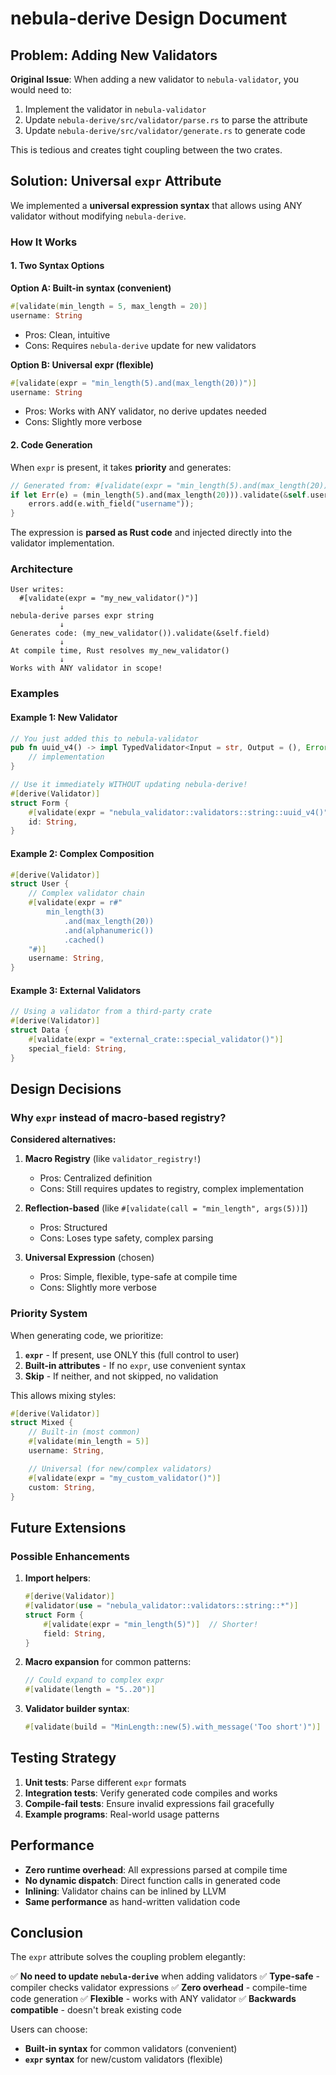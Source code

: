 # nebula-derive Design Document

## Problem: Adding New Validators

**Original Issue**: When adding a new validator to `nebula-validator`, you would need to:
1. Implement the validator in `nebula-validator`
2. Update `nebula-derive/src/validator/parse.rs` to parse the attribute
3. Update `nebula-derive/src/validator/generate.rs` to generate code

This is tedious and creates tight coupling between the two crates.

## Solution: Universal `expr` Attribute

We implemented a **universal expression syntax** that allows using ANY validator without modifying `nebula-derive`.

### How It Works

#### 1. Two Syntax Options

**Option A: Built-in syntax (convenient)**
```rust
#[validate(min_length = 5, max_length = 20)]
username: String
```
- Pros: Clean, intuitive
- Cons: Requires `nebula-derive` update for new validators

**Option B: Universal expr (flexible)**
```rust
#[validate(expr = "min_length(5).and(max_length(20))")]
username: String
```
- Pros: Works with ANY validator, no derive updates needed
- Cons: Slightly more verbose

#### 2. Code Generation

When `expr` is present, it takes **priority** and generates:

```rust
// Generated from: #[validate(expr = "min_length(5).and(max_length(20))")]
if let Err(e) = (min_length(5).and(max_length(20))).validate(&self.username) {
    errors.add(e.with_field("username"));
}
```

The expression is **parsed as Rust code** and injected directly into the validator implementation.

### Architecture

```
User writes:
  #[validate(expr = "my_new_validator()")]
           ↓
nebula-derive parses expr string
           ↓
Generates code: (my_new_validator()).validate(&self.field)
           ↓
At compile time, Rust resolves my_new_validator()
           ↓
Works with ANY validator in scope!
```

### Examples

#### Example 1: New Validator

```rust
// You just added this to nebula-validator
pub fn uuid_v4() -> impl TypedValidator<Input = str, Output = (), Error = ValidationError> {
    // implementation
}

// Use it immediately WITHOUT updating nebula-derive!
#[derive(Validator)]
struct Form {
    #[validate(expr = "nebula_validator::validators::string::uuid_v4()")]
    id: String,
}
```

#### Example 2: Complex Composition

```rust
#[derive(Validator)]
struct User {
    // Complex validator chain
    #[validate(expr = r#"
        min_length(3)
            .and(max_length(20))
            .and(alphanumeric())
            .cached()
    "#)]
    username: String,
}
```

#### Example 3: External Validators

```rust
// Using a validator from a third-party crate
#[derive(Validator)]
struct Data {
    #[validate(expr = "external_crate::special_validator()")]
    special_field: String,
}
```

## Design Decisions

### Why `expr` instead of macro-based registry?

**Considered alternatives:**

1. **Macro Registry** (like `validator_registry!`)
   - Pros: Centralized definition
   - Cons: Still requires updates to registry, complex implementation

2. **Reflection-based** (like `#[validate(call = "min_length", args(5))]`)
   - Pros: Structured
   - Cons: Loses type safety, complex parsing

3. **Universal Expression** (chosen)
   - Pros: Simple, flexible, type-safe at compile time
   - Cons: Slightly more verbose

### Priority System

When generating code, we prioritize:

1. **`expr`** - If present, use ONLY this (full control to user)
2. **Built-in attributes** - If no `expr`, use convenient syntax
3. **Skip** - If neither, and not skipped, no validation

This allows mixing styles:

```rust
#[derive(Validator)]
struct Mixed {
    // Built-in (most common)
    #[validate(min_length = 5)]
    username: String,

    // Universal (for new/complex validators)
    #[validate(expr = "my_custom_validator()")]
    custom: String,
}
```

## Future Extensions

### Possible Enhancements

1. **Import helpers**:
   ```rust
   #[derive(Validator)]
   #[validator(use = "nebula_validator::validators::string::*")]
   struct Form {
       #[validate(expr = "min_length(5)")]  // Shorter!
       field: String,
   }
   ```

2. **Macro expansion** for common patterns:
   ```rust
   // Could expand to complex expr
   #[validate(length = "5..20")]
   ```

3. **Validator builder syntax**:
   ```rust
   #[validate(build = "MinLength::new(5).with_message('Too short')")]
   ```

## Testing Strategy

1. **Unit tests**: Parse different `expr` formats
2. **Integration tests**: Verify generated code compiles and works
3. **Compile-fail tests**: Ensure invalid expressions fail gracefully
4. **Example programs**: Real-world usage patterns

## Performance

- **Zero runtime overhead**: All expressions parsed at compile time
- **No dynamic dispatch**: Direct function calls in generated code
- **Inlining**: Validator chains can be inlined by LLVM
- **Same performance** as hand-written validation code

## Conclusion

The `expr` attribute solves the coupling problem elegantly:

✅ **No need to update `nebula-derive`** when adding validators
✅ **Type-safe** - compiler checks validator expressions
✅ **Zero overhead** - compile-time code generation
✅ **Flexible** - works with ANY validator
✅ **Backwards compatible** - doesn't break existing code

Users can choose:
- **Built-in syntax** for common validators (convenient)
- **`expr` syntax** for new/custom validators (flexible)
